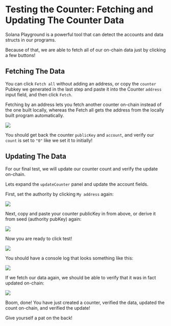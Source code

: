 # Testing the Counter: Fetching and Updating The Counter Data

Solana Playground is a powerful tool that can detect the accounts and data structs in our programs.

Because of that, we are able to fetch all of our on-chain data just by clicking a few buttons!

## Fetching The Data

You can click `Fetch all` without adding an address, or copy the `counter` Pubkey we generated in the last step and paste it into the Counter `address` input field, and then click `Fetch`.

Fetching by an address lets you fetch another counter on-chain instead of the one built locally, whereas the Fetch all gets the address from the locally built program automatically.

![](/tutorials/counter-easy/fetch-new-counter.png)

You should get back the counter `publicKey` and `account`, and verify our `count` is set to `"0"` like we set it to initially!

## Updating The Data

For our final test, we will update our counter count and verify the update on-chain.

Lets expand the `updateCounter` panel and update the account fields.

First, set the authority by clicking `My address` again:

![](/tutorials/counter-easy/update-counter-set-auth.png)

Next, copy and paste your counter publicKey in from above, or derive it from seed (authority pubKey) again:

![](/tutorials/counter-easy/update-counter-set-counter.png)

Now you are ready to click test!

![](/tutorials/counter-easy/update-counter-set-counter-after.png)

You should have a console log that looks something like this:

![](/tutorials/counter-easy/update-counter-test.png)

If we fetch our data again, we should be able to verify that it was in fact updated on-chain:

![](/tutorials/counter-easy/update-counter-test-complete.png)

Boom, done! You have just created a counter, verified the data, updated the count on-chain, and verified the update!

Give yourself a pat on the back!

